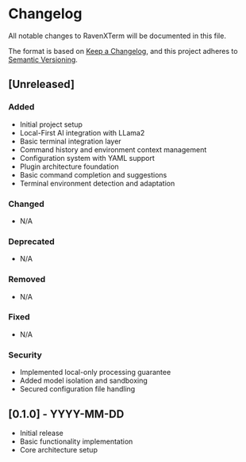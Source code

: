 # Changelog

All notable changes to RavenXTerm will be documented in this file.

The format is based on [Keep a Changelog](https://keepachangelog.com/en/1.0.0/),
and this project adheres to [Semantic Versioning](https://semver.org/spec/v2.0.0.html).

## [Unreleased]

### Added
- Initial project setup
- Local-First AI integration with LLama2
- Basic terminal integration layer
- Command history and environment context management
- Configuration system with YAML support
- Plugin architecture foundation
- Basic command completion and suggestions
- Terminal environment detection and adaptation

### Changed
- N/A

### Deprecated
- N/A

### Removed
- N/A

### Fixed
- N/A

### Security
- Implemented local-only processing guarantee
- Added model isolation and sandboxing
- Secured configuration file handling

## [0.1.0] - YYYY-MM-DD
- Initial release
- Basic functionality implementation
- Core architecture setup
